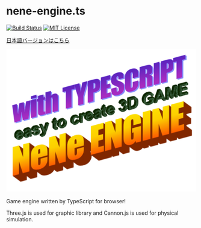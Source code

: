 # nene-engine.ts
[![Build Status](https://travis-ci.org/kazakami/nene-engine.ts.svg?branch=master)](https://travis-ci.org/kazakami/nene-engine.ts)
[![MIT License](http://img.shields.io/badge/license-MIT-blue.svg?style=flat)](LICENSE)

[日本語バージョンはこちら](./README.ja.md)

![NENE ENGINE!!](./logo.png)

Game engine written by TypeScript for browser!

Three.js is used for graphic library and Cannon.js is used for physical simulation.

